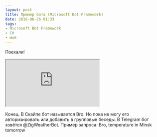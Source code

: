 ```yaml
---
layout: post
title: Пример бота (Microsoft Bot Framework)
date: 2016-06-26 01:33
tags:
- Microsoft Bot Framework
- С#
- моё
---
```


Поехали!

<p>
<iframe src='https://webchat.botframework.com/embed/7401c806-4920-4795-8d34-8e14231c5dc1?s=HTBiCPA7U_o.cwA.MIg.aJ1cja5tniaxGGD_HNGmFyFPXV3Xjx6tapaxK0mI3rc'></iframe>
</p>

Конец. В Скайпе бот называется Bro. Но пока не могу его авторизировать или добавить в групповые беседы. В Telegram бот зовётся @ZigWeatherBot. 
Пример запроса: Bro, temperature in Minsk tomorrow
